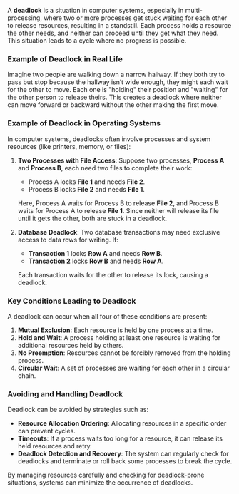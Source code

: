 A **deadlock** is a situation in computer systems, especially in multi-processing, where two or more processes get stuck waiting for each other to release resources, resulting in a standstill. Each process holds a resource the other needs, and neither can proceed until they get what they need. This situation leads to a cycle where no progress is possible.

### Example of Deadlock in Real Life

Imagine two people are walking down a narrow hallway. If they both try to pass but stop because the hallway isn’t wide enough, they might each wait for the other to move. Each one is "holding" their position and "waiting" for the other person to release theirs. This creates a deadlock where neither can move forward or backward without the other making the first move.

### Example of Deadlock in Operating Systems

In computer systems, deadlocks often involve processes and system resources (like printers, memory, or files):

1. **Two Processes with File Access**: Suppose two processes, **Process A** and **Process B**, each need two files to complete their work:
   - Process A locks **File 1** and needs **File 2**.
   - Process B locks **File 2** and needs **File 1**.
   
   Here, Process A waits for Process B to release **File 2**, and Process B waits for Process A to release **File 1**. Since neither will release its file until it gets the other, both are stuck in a deadlock.

2. **Database Deadlock**: Two database transactions may need exclusive access to data rows for writing. If:
   - **Transaction 1** locks **Row A** and needs **Row B**.
   - **Transaction 2** locks **Row B** and needs **Row A**.
   
   Each transaction waits for the other to release its lock, causing a deadlock.

### Key Conditions Leading to Deadlock

A deadlock can occur when all four of these conditions are present:
1. **Mutual Exclusion**: Each resource is held by one process at a time.
2. **Hold and Wait**: A process holding at least one resource is waiting for additional resources held by others.
3. **No Preemption**: Resources cannot be forcibly removed from the holding process.
4. **Circular Wait**: A set of processes are waiting for each other in a circular chain.

### Avoiding and Handling Deadlock

Deadlock can be avoided by strategies such as:
- **Resource Allocation Ordering**: Allocating resources in a specific order can prevent cycles.
- **Timeouts**: If a process waits too long for a resource, it can release its held resources and retry.
- **Deadlock Detection and Recovery**: The system can regularly check for deadlocks and terminate or roll back some processes to break the cycle. 

By managing resources carefully and checking for deadlock-prone situations, systems can minimize the occurrence of deadlocks.
